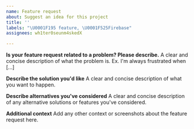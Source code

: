 ```yaml
---
name: Feature request
about: Suggest an idea for this project
title: ''
labels: "\U0001F195 feature, \U0001F525Firebase"
assignees: wh1ter0seunm4skedX

---
```


**Is your feature request related to a problem? Please describe.**
A clear and concise description of what the problem is. Ex. I'm always frustrated when [...]

**Describe the solution you'd like**
A clear and concise description of what you want to happen.

**Describe alternatives you've considered**
A clear and concise description of any alternative solutions or features you've considered.

**Additional context**
Add any other context or screenshots about the feature request here.
